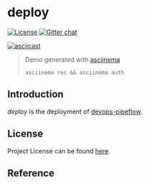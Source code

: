 # deploy

[![License](https://img.shields.io/github/license/devops-pipeflow/deploy.svg)](https://github.com/devops-pipeflow/deploy/blob/main/LICENSE)
[![Gitter chat](https://badges.gitter.im/craftslab/devops-pipeflow.png)](https://gitter.im/craftslab/devops-pipeflow)



[![asciicast](https://asciinema.org/a/483195.svg)](https://asciinema.org/a/483195)

> Demo generated with [asciinema](https://github.com/asciinema/asciinema)
>
> `asciinema rec && asciinema auth`



## Introduction

*deploy* is the deployment of [devops-pipeflow](https://github.com/devops-pipeflow).



## License

Project License can be found [here](LICENSE).



## Reference

